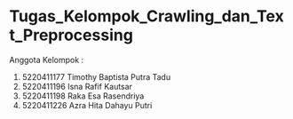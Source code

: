 # Tugas_Kelompok_Crawling_dan_Text_Preprocessing

Anggota Kelompok :

1. 5220411177 Timothy Baptista Putra Tadu  
2. 5220411196 Isna Rafif Kautsar 
3. 5220411198 Raka Esa Rasendriya
4. 5220411226 Azra Hita Dahayu Putri
